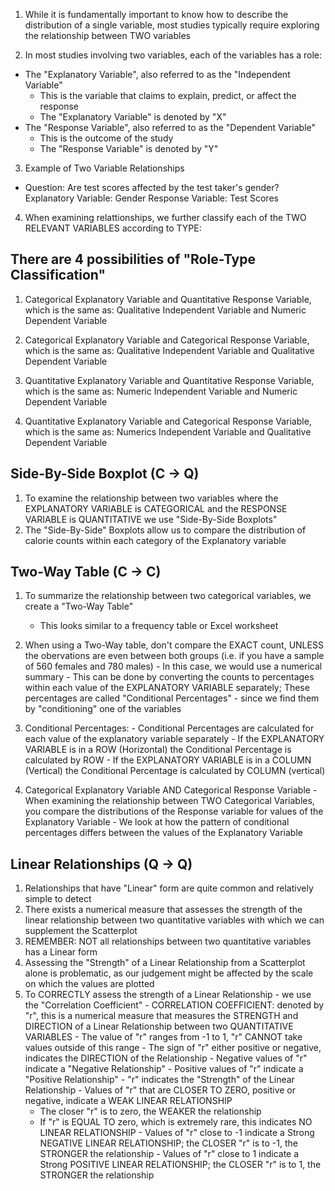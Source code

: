 <!-- Examining Relationships Between Two Variables --> 

1. While it is fundamentally important to know how to describe the distribution of a single variable, most studies typically require exploring the relationship between TWO variables 

2. In most studies involving two variables, each of the variables has a role:
  - The "Explanatory Variable", also referred to as the "Independent Variable" 
    - This is the variable that claims to explain, predict, or affect the response 
    - The "Explanatory Variable" is denoted by "X" 
  - The "Response Variable", also referred to as the "Dependent Variable" 
    - This is the outcome of the study 
    - The "Response Variable" is denoted by "Y"
  
3. Example of Two Variable Relationships 
  - Question: Are test scores affected by the test taker's gender? 
    Explanatory Variable: Gender 
    Response Variable: Test Scores 
    
4. When examining relattionships, we further classify each of the TWO RELEVANT VARIABLES according to TYPE:

## There are 4 possibilities of "Role-Type Classification" ##
  
  1. Categorical Explanatory Variable and Quantitative Response Variable, which is the same as:
       Qualitative Independent Variable and Numeric Dependent Variable 
       
  2. Categorical Explanatory Variable and Categorical Response Variable, which is the same as:
       Qualitative Independent Variable and Qualitative Dependent Variable
       
  3. Quantitative Explanatory Variable and Quantitative Response Variable, which is the same as:
       Numeric Independent Variable and Numeric Dependent Variable
       
  4. Quantitative Explanatory Variable and Categorical Response Variable, which is the same as: 
       Numerics Independent Variable and Qualitative Dependent Variable 
       
## Side-By-Side Boxplot (C -> Q) ### 

  1. To examine the relationship between two variables where the EXPLANATORY VARIABLE is CATEGORICAL and the RESPONSE VARIABLE is QUANTITATIVE we use "Side-By-Side Boxplots" 
  2. The "Side-By-Side" Boxplots allow us to compare the distribution of calorie counts within each category of the Explanatory variable 
       
## Two-Way Table (C -> C) ### 

  1. To summarize the relationship between two categorical variables, we create a "Two-Way Table"
      - This looks similar to a frequency table or Excel worksheet 
  
  2. When using a Two-Way table, don't compare the EXACT count, UNLESS the obervations are even between both groups (i.e. if you have a sample of 560 females and 780 males)
    - In this case, we would use a numerical summary 
    - This can be done by converting the counts to percentages within each value of the EXPLANATORY VARIABLE separately; These percentages are called "Conditional Percentages" - since we find them by "conditioning" one of the variables 
    
  3. Conditional Percentages: 
    - Conditional Percentages are calculated for each value of the explanatory variable separately 
    - If the EXPLANATORY VARIABLE is in a ROW (Horizontal) the Conditional Percentage is calculated by ROW 
    - If the EXPLANATORY VARIABLE is in a COLUMN (Vertical) the Conditional Percentage is calculated by COLUMN (vertical)
    
  4. Categorical Explanatory Variable AND Categorical Response Variable 
    - When examining the relationship between TWO Categorical Variables, you compare the distributions of the Response variable for values of the Explanatory Variable 
    - We look at how the pattern of conditional percentages differs between the values of the Explanatory Variable 
    
## Linear Relationships (Q -> Q) ## 

  1. Relationships that have "Linear" form are quite common and relatively simple to detect 
  2. There exists a numerical measure that assesses the strength of the linear relationship between two quantitative variables with which we can supplement the Scatterplot 
  3. REMEMBER: NOT all relationships between two quantitative variables has a Linear form 
  4. Assessing the "Strength" of a Linear Relationship from a Scatterplot alone is problematic, as our judgement might be affected by the scale on which the values are plotted 
  5. To CORRECTLY assess the strength of a Linear Relationship - we use the "Correlation Coefficient" 
    - CORRELATION COEFFICIENT: denoted by "r", this is a numerical measure that measures the STRENGTH and DIRECTION of a Linear Relationship between two QUANTITATIVE VARIABLES
    - The value of "r" ranges from -1 to 1, "r" CANNOT take values outside of this range 
    - The sign of "r" either positive or negative, indicates the DIRECTION of the Relationship 
    - Negative values of "r" indicate a "Negative Relationship" 
    - Positive values of "r" indicate a "Positive Relationship" 
    - "r" indicates the "Strength" of the Linear Relationship 
    - Values of "r" that are CLOSER TO ZERO, positive or negative, indicate a WEAK LINEAR RELATIONSHIP 
      - The closer "r" is to zero, the WEAKER the relationship 
      - If "r" is EQUAL TO zero, which is extremely rare, this indicates NO LINEAR RELATIONSHIP 
    - Values of "r" close to -1 indicate a Strong NEGATIVE LINEAR RELATIONSHIP; the CLOSER "r" is to -1, the STRONGER the relationship
    - Values of "r" close to 1 indicate a Strong POSITIVE LINEAR RELATIONSHIP; the CLOSER "r" is to 1, the STRONGER the relationship
  
  
  
  
  
  
  
  
  
  
  
  
  
  
  
  
  
  
  
  
  
  
  
  
  
       
       
       
       
       
       
       
       
       
       
       
       
  